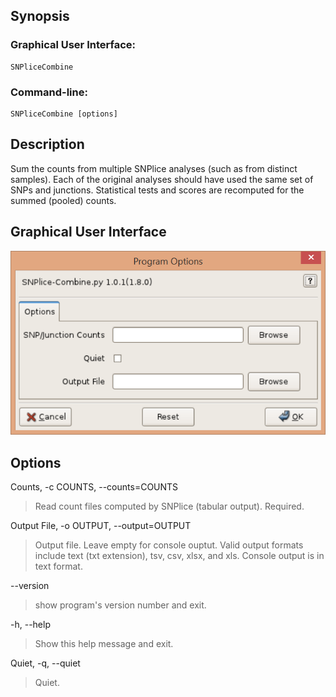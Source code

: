 ## Synopsis

### Graphical User Interface:

    SNPliceCombine

### Command-line:

    SNPliceCombine [options]

## Description

Sum the counts from multiple SNPlice analyses (such as from distinct samples). Each of the original analyses should have used the same set of SNPs and junctions. Statistical tests and scores are recomputed for the summed (pooled) counts. 

## Graphical User Interface

![Options](options1.png)

## Options

Counts, -c COUNTS, --counts=COUNTS

> Read count files computed by SNPlice (tabular output). Required. 

Output File, -o OUTPUT, --output=OUTPUT

> Output file. Leave empty for console ouptut. Valid output formats include text (txt extension), tsv, csv, xlsx, and xls. Console output is in text format. 

--version

>show program's version number and exit. 

-h, --help

>Show this help message and exit. 

Quiet, -q, --quiet

>Quiet. 
